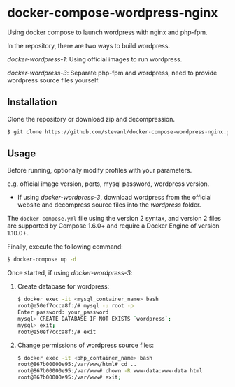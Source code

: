 # docker-compose-wordpress-nginx
Using docker compose to launch wordpress with nginx and php-fpm.

In the repository, there are two ways to build wordpress.

*docker-wordpress-1*: Using official images to run wordpress.

*docker-wordpress-3*: Separate php-fpm and wordpress, need to provide wordpress source files yourself.

## Installation

Clone the repository or download zip and decompression.

```bash
$ git clone https://github.com/stevanl/docker-compose-wordpress-nginx.git
```

## Usage

Before running, optionally modify profiles with your parameters.

e.g. official image version, ports, mysql password, wordpress version.

* If using *docker-wordpress-3*, download wordpress from the official website and decompress source files into the *wordpress* folder.

The `docker-compose.yml` file using the version 2 syntax, and version 2 files are supported by Compose 1.6.0+ and require a Docker Engine of version 1.10.0+.

Finally, execute the following command:

```bash
$ docker-compose up -d
```

Once started, if using *docker-wordpress-3*:

1. Create database for wordpress:

    ```bash
    $ docker exec -it <mysql_container_name> bash
    root@e50ef7ccca8f:/# mysql -u root -p
    Enter password: your_password
    mysql> CREATE DATABASE IF NOT EXISTS `wordpress`;
    mysql> exit;
    root@e50ef7ccca8f:/# exit
    ```

2. Change permissions of wordpress source files:

    ```bash
    $ docker exec -it <php_container_name> bash
    root@867b00000e95:/var/www/html# cd ..
    root@867b00000e95:/var/www# chown -R www-data:www-data html
    root@867b00000e95:/var/www# exit;
    ```

